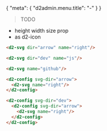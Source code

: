 <route>
{
  "meta": {
    "d2admin.menu.title": "-"
  }
}
</route>

> TODO

* height width size prop
* as d2-icon

``` html
<d2-svg dir="arrow" name="right"/>
```
<d2-svg dir="arrow" name="right"/>

``` html
<d2-svg dir="dev" name="js"/>
```
<d2-svg dir="dev" name="js"/>

``` html
<d2-svg name="github"/>
```
<d2-svg name="github"/>

``` html
<d2-config svg-dir="arrow">
  <d2-svg name="right"/>
</d2-config>
```
<d2-config svg-dir="arrow">
  <d2-svg name="right"/>
</d2-config>

``` html
<d2-config svg-dir="dev">
  <d2-config svg-dir="arrow">
    <d2-svg name="right"/>
  </d2-config>
</d2-config>
```
<d2-config svg-dir="dev">
  <d2-config svg-dir="arrow">
    <d2-svg name="right"/>
  </d2-config>
</d2-config>
